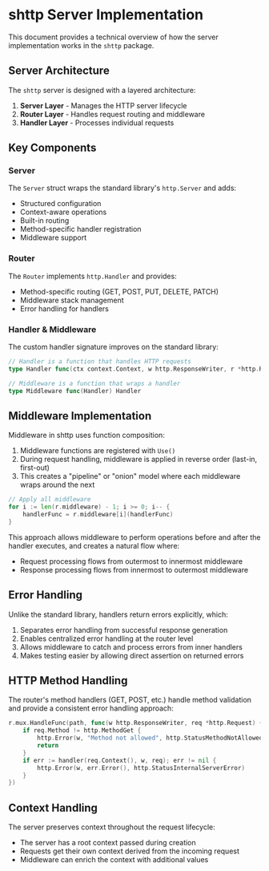 # shttp Server Implementation

This document provides a technical overview of how the server implementation works in the `shttp` package.

## Server Architecture

The `shttp` server is designed with a layered architecture:

1. **Server Layer** - Manages the HTTP server lifecycle
2. **Router Layer** - Handles request routing and middleware
3. **Handler Layer** - Processes individual requests

## Key Components

### Server

The `Server` struct wraps the standard library's `http.Server` and adds:

- Structured configuration
- Context-aware operations
- Built-in routing
- Method-specific handler registration
- Middleware support

### Router

The `Router` implements `http.Handler` and provides:

- Method-specific routing (GET, POST, PUT, DELETE, PATCH)
- Middleware stack management
- Error handling for handlers

### Handler & Middleware

The custom handler signature improves on the standard library:

```go
// Handler is a function that handles HTTP requests
type Handler func(ctx context.Context, w http.ResponseWriter, r *http.Request) error

// Middleware is a function that wraps a handler
type Middleware func(Handler) Handler
```

## Middleware Implementation

Middleware in shttp uses function composition:

1. Middleware functions are registered with `Use()`
2. During request handling, middleware is applied in reverse order (last-in, first-out)
3. This creates a "pipeline" or "onion" model where each middleware wraps around the next

```go
// Apply all middleware
for i := len(r.middleware) - 1; i >= 0; i-- {
    handlerFunc = r.middleware[i](handlerFunc)
}
```

This approach allows middleware to perform operations before and after the handler executes, and creates a natural flow where:

- Request processing flows from outermost to innermost middleware
- Response processing flows from innermost to outermost middleware

## Error Handling

Unlike the standard library, handlers return errors explicitly, which:

1. Separates error handling from successful response generation
2. Enables centralized error handling at the router level
3. Allows middleware to catch and process errors from inner handlers
4. Makes testing easier by allowing direct assertion on returned errors

## HTTP Method Handling

The router's method handlers (GET, POST, etc.) handle method validation and provide a consistent error handling approach:

```go
r.mux.HandleFunc(path, func(w http.ResponseWriter, req *http.Request) {
    if req.Method != http.MethodGet {
        http.Error(w, "Method not allowed", http.StatusMethodNotAllowed)
        return
    }
    if err := handler(req.Context(), w, req); err != nil {
        http.Error(w, err.Error(), http.StatusInternalServerError)
    }
})
```

## Context Handling

The server preserves context throughout the request lifecycle:
- The server has a root context passed during creation
- Requests get their own context derived from the incoming request
- Middleware can enrich the context with additional values 